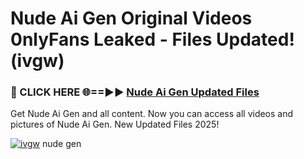 # Nude Ai Gen Original Videos 0nlyFans Leaked - Files Updated! (ivgw)

<h3>🔴 CLICK HERE 🌐==►► <a href="https://tinyurl.com/5h6xmrr3" rel="nofollow">Nude Ai Gen Updated Files</a></h3>

Get Nude Ai Gen and all content. Now you can access all videos and pictures of Nude Ai Gen. New Updated Files 2025!

[![ivgw](https://i.imgur.com/KVD873Z.gif)](https://tinyurl.com/5h6xmrr3)
nude gen
